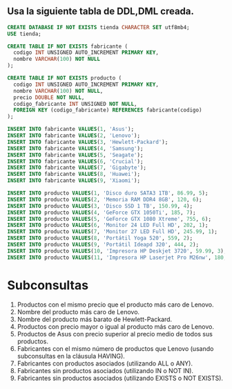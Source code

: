 ## Usa la siguiente tabla de DDL,DML creada.

```sql
CREATE DATABASE IF NOT EXISTS tienda CHARACTER SET utf8mb4;
USE tienda;

CREATE TABLE IF NOT EXISTS fabricante (
  codigo INT UNSIGNED AUTO_INCREMENT PRIMARY KEY,
  nombre VARCHAR(100) NOT NULL
);

CREATE TABLE IF NOT EXISTS producto (
  codigo INT UNSIGNED AUTO_INCREMENT PRIMARY KEY,
  nombre VARCHAR(100) NOT NULL,
  precio DOUBLE NOT NULL,
  codigo_fabricante INT UNSIGNED NOT NULL,
  FOREIGN KEY (codigo_fabricante) REFERENCES fabricante(codigo)
);

INSERT INTO fabricante VALUES(1, 'Asus');
INSERT INTO fabricante VALUES(2, 'Lenovo');
INSERT INTO fabricante VALUES(3, 'Hewlett-Packard');
INSERT INTO fabricante VALUES(4, 'Samsung');
INSERT INTO fabricante VALUES(5, 'Seagate');
INSERT INTO fabricante VALUES(6, 'Crucial');
INSERT INTO fabricante VALUES(7, 'Gigabyte');
INSERT INTO fabricante VALUES(8, 'Huawei');
INSERT INTO fabricante VALUES(9, 'Xiaomi');

INSERT INTO producto VALUES(1, 'Disco duro SATA3 1TB', 86.99, 5);
INSERT INTO producto VALUES(2, 'Memoria RAM DDR4 8GB', 120, 6);
INSERT INTO producto VALUES(3, 'Disco SSD 1 TB', 150.99, 4);
INSERT INTO producto VALUES(4, 'GeForce GTX 1050Ti', 185, 7);
INSERT INTO producto VALUES(5, 'GeForce GTX 1080 Xtreme', 755, 6);
INSERT INTO producto VALUES(6, 'Monitor 24 LED Full HD', 202, 1);
INSERT INTO producto VALUES(7, 'Monitor 27 LED Full HD', 245.99, 1);
INSERT INTO producto VALUES(8, 'Portátil Yoga 520', 559, 2);
INSERT INTO producto VALUES(9, 'Portátil Ideapd 320', 444, 2);
INSERT INTO producto VALUES(10, 'Impresora HP Deskjet 3720', 59.99, 3);
INSERT INTO producto VALUES(11, 'Impresora HP Laserjet Pro M26nw', 180, 3);

```

# Subconsultas


1. Productos con el mismo precio que el producto más caro de Lenovo.
2. Nombre del producto más caro de Lenovo.
3. Nombre del producto más barato de Hewlett-Packard.
4. Productos con precio mayor o igual al producto más caro de Lenovo.
5. Productos de Asus con precio superior al precio medio de todos sus productos.
6. Fabricantes con el mismo número de productos que Lenovo (usando subconsultas en la cláusula HAVING).
7. Fabricantes con productos asociados (utilizando ALL o ANY).
8. Fabricantes sin productos asociados (utilizando IN o NOT IN).
9. Fabricantes sin productos asociados (utilizando EXISTS o NOT EXISTS).